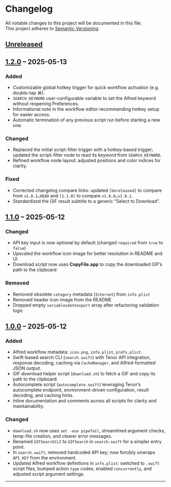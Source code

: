# Changelog

All notable changes to this project will be documented in this file.  
This project adheres to [Semantic Versioning](https://semver.org/spec/v2.0.0.html).

## [Unreleased]

## [1.2.0] – 2025-05-13

### Added
- Customizable global hotkey trigger for quick workflow activation (e.g. double-tap ⌘).  
- `SEARCH_KEYWORD` user-configurable variable to set the Alfred keyword without reopening Preferences.  
- Informational note in the workflow editor recommending hotkey setup for easier access.  
- Automatic termination of any previous script run before starting a new one.

### Changed
- Replaced the initial script-filter trigger with a hotkey-based trigger; updated the script-filter node to read its keyword from `SEARCH_KEYWORD`.  
- Refined workflow node layout: adjusted positions and color indices for clarity.

### Fixed
- Corrected changelog compare links: updated `[Unreleased]` to compare from `v1.0.1…HEAD` and `[1.1.0]` to compare `v1.0.0…v1.0.1`.  
- Standardized the GIF result subtitle to a generic “Select to Download”.

## [1.1.0] – 2025-05-12

### Changed
- API key input is now optional by default (changed `required` from `true` to `false`)  
- Upscaled the workflow icon image for better resolution in README and UI  
- Download script now uses **CopyFile.app** to copy the downloaded GIF’s path to the clipboard  

### Removed
- Removed obsolete `category` metadata (`Internet`) from `info.plist`  
- Removed header icon image from the README  
- Dropped empty `variablesdontexport` array after refactoring validation logic  

## [1.0.0] – 2025-05-12

### Added
- Alfred workflow metadata: `icon.png`, `info.plist`, `prefs.plist`.  
- Swift-based search CLI (`search.swift`) with Tenor API integration, response decoding, caching via `CacheManager`, and Alfred-formatted JSON output.  
- GIF download helper script (`download.sh`) to fetch a GIF and copy its path to the clipboard.  
- Autocomplete script (`autocomplete.swift`) leveraging Tenor’s autocomplete endpoint, environment-driven configuration, result decoding, and caching hints.  
- Inline documentation and comments across all scripts for clarity and maintainability.

### Changed
- `download.sh` now uses `set -euo pipefail`, streamlined argument checks, temp-file creation, and clearer error messages.  
- Renamed `GIFSearchCLI` to `GIFSearch` in `search.swift` for a simpler entry point.  
- In `search.swift`, removed hardcoded API key; now forcibly unwraps `API_KEY` from the environment.  
- Updated Alfred workflow definitions in `info.plist`: switched to `.swift` script files, bumped action `type` codes, enabled `concurrently`, and adjusted script argument settings.

---

[Unreleased]: https://…/compare/v1.2.0…HEAD
[1.2.0]: https://…/compare/v1.1.0…v1.2.0  
[1.1.0]: https://…/compare/v1.0.0…v1.1.0
[1.0.0]: https://github.com/your/repo/compare/...v1.0.0
